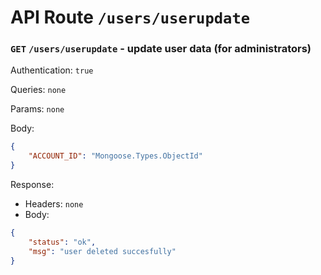 # API Route `/users/userupdate`

### `GET` `/users/userupdate` - update user data (for administrators)

Authentication: `true`

Queries: `none`

Params: `none`

Body:
```json
{
	"ACCOUNT_ID": "Mongoose.Types.ObjectId"
}
```

Response: 
- Headers: `none`
- Body: 
```json
{
	"status": "ok",
	"msg": "user deleted succesfully"
}
```